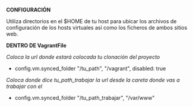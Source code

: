 **CONFIGURACIÓN**

Utiliza directorios en el $HOME de tu host para ubicar los archivos de configuración de 
los hosts virtuales así como los ficheros de ambos sitios web.


**DENTRO DE VagrantFile**

 _Coloca la url donde estará colocada tu clonación del proyecto_

  - config.vm.synced_folder "/tu_path", "/vagrant", disabled: true 
  
  _Coloca donde dice tu_path_trabajar la url desde la careta donde vas a trabajar con el_
  
  - config.vm.synced_folder "/tu_path_trabajar", "/var/www"





